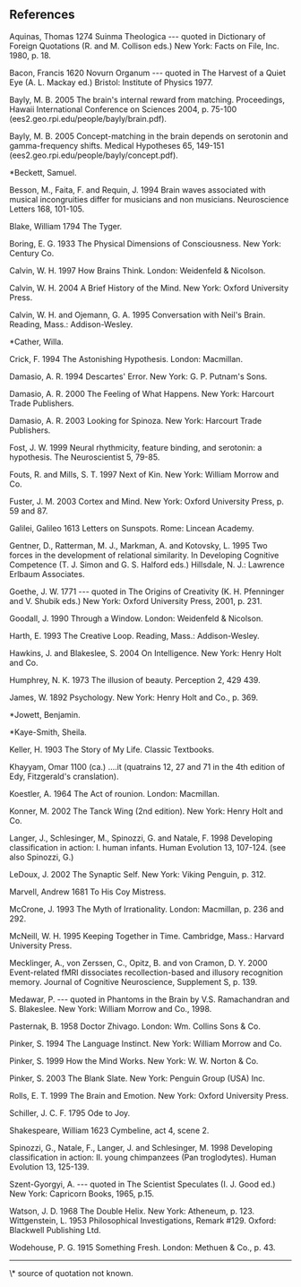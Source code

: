 ## References 

Aquinas, Thomas 1274 Suinma Theologica --- quoted in Dictionary of Foreign Quotations (R. and M. Collison eds.) New York: Facts on File, Inc. 1980, p. 18. 

Bacon, Francis 1620 Novurn Organum --- quoted in The Harvest of a Quiet Eye (A. L. Mackay ed.) Bristol: Institute of Physics 1977. 

Bayly, M. B. 2005 The brain's internal reward from matching.  Proceedings, Hawaii International Conference on Sciences 2004, p. 75-100 (ees2.geo.rpi.edu/people/bayly/brain.pdf).

Bayly, M. B. 2005 Concept-matching in the brain depends on serotonin and gamma-frequency shifts. Medical Hypotheses 65, 149-151 (ees2.geo.rpi.edu/people/bayly/concept.pdf). 

*Beckett, Samuel. 

Besson, M., Faita, F. and Requin, J. 1994 Brain waves associated with musical incongruities differ for musicians and non musicians. Neuroscience Letters 168, 101-105.

Blake, William 1794 The Tyger.

Boring, E. G. 1933 The Physical Dimensions of Consciousness. New York: Century Co.

Calvin, W. H. 1997 How Brains Think. London: Weidenfeld & Nicolson.

Calvin, W. H. 2004 A Brief History of the Mind. New York: Oxford University Press. 

Calvin, W. H. and Ojemann, G. A. 1995 Conversation with Neil's Brain. Reading, Mass.: Addison-Wesley. 

*Cather, Willa.

Crick, F. 1994 The Astonishing Hypothesis. London: Macmillan. 

Damasio, A. R. 1994 Descartes' Error. New York: G. P. Putnam's Sons. 

Damasio, A. R. 2000 The Feeling of What Happens. New York: Harcourt Trade Publishers.

Damasio, A. R. 2003 Looking for Spinoza. New York: Harcourt Trade Publishers.

Fost, J. W. 1999 Neural rhythmicity, feature binding, and serotonin: a hypothesis. The Neuroscientist 5, 79-85.

Fouts, R. and Mills, S. T. 1997 Next of Kin. New York: William Morrow and Co.

Fuster, J. M. 2003 Cortex and Mind. New York: Oxford University Press, p. 59 and 87. 

Galilei, Galileo 1613 Letters on Sunspots. Rome: Lincean Academy. 

Gentner, D., Ratterman, M. J., Markman, A. and Kotovsky, L. 1995 Two forces in the development of relational similarity. In Developing Cognitive Competence (T. J. Simon and G. S. Halford eds.) Hillsdale, N. J.: Lawrence Erlbaum Associates. 

Goethe, J. W. 1771 --- quoted in The Origins of Creativity (K. H.  Pfenninger and V. Shubik eds.) New York: Oxford University Press, 2001, p. 231.

Goodall, J. 1990 Through a Window. London: Weidenfeld & Nicolson.

Harth, E. 1993 The Creative Loop. Reading, Mass.: Addison-Wesley. 

Hawkins, J. and Blakeslee, S. 2004 On Intelligence. New York: Henry Holt and Co.

Humphrey, N. K. 1973 The illusion of beauty. Perception 2, 429 439.

James, W. 1892 Psychology. New York: Henry Holt and Co., p. 369.

*Jowett, Benjamin.

*Kaye-Smith, Sheila.

Keller, H. 1903 The Story of My Life. Classic Textbooks. 

Khayyam, Omar 1100 (ca.) ....it (quatrains 12, 27 and 71 in the 4th edition of Edy, Fitzgerald's cranslation). 

Koestler, A. 1964 The Act of rounion. London: Macmillan.

Konner, M. 2002 The Tanck Wing (2nd edition). New York: Henry Holt and Co.

Langer, J., Schlesinger, M., Spinozzi, G. and Natale, F. 1998 Developing classification in action: I. human infants. Human Evolution 13, 107-124. (see also Spinozzi, G.)

LeDoux, J. 2002 The Synaptic Self. New York: Viking Penguin, p.  312. 

Marvell, Andrew 1681 To His Coy Mistress. 

McCrone, J. 1993 The Myth of Irrationality. London: Macmillan, p.  236 and 292.

McNeill, W. H. 1995 Keeping Together in Time. Cambridge, Mass.: Harvard University Press. 

Mecklinger, A., von Zerssen, C., Opitz, B. and von Cramon, D. Y.  2000 Event-related fMRI dissociates recollection-based and illusory recognition memory. Journal of Cognitive Neuroscience, Supplement S, p. 139. 

Medawar, P. --- quoted in Phantoms in the Brain by V.S. Ramachandran and S. Blakeslee. New York: William Morrow and Co., 1998. 

Pasternak, B. 1958 Doctor Zhivago. London: Wm. Collins Sons & Co. 

Pinker, S. 1994 The Language Instinct. New York: William Morrow and Co. 

Pinker, S. 1999 How the Mind Works. New York: W. W. Norton & Co. 

Pinker, S. 2003 The Blank Slate. New York: Penguin Group (USA) Inc. 

Rolls, E. T. 1999 The Brain and Emotion. New York: Oxford University Press. 

Schiller, J. C. F. 1795 Ode to Joy.

Shakespeare, William 1623 Cymbeline, act 4, scene 2.

Spinozzi, G., Natale, F., Langer, J. and Schlesinger, M. 1998 Developing classification in action: II. young chimpanzees (Pan troglodytes). Human Evolution 13, 125-139.

Szent-Gyorgyi, A. --- quoted in The Scientist Speculates (I. J. Good ed.) New York: Capricorn Books, 1965, p.15.

Watson, J. D. 1968 The Double Helix. New York: Atheneum, p. 123. Wittgenstein, L. 1953 Philosophical Investigations, Remark #129.  Oxford: Blackwell Publishing Ltd.


 Wodehouse, P. G. 1915 Something Fresh. London: Methuen & Co., p. 43. 
<hr>
\* source of quotation not known. 
